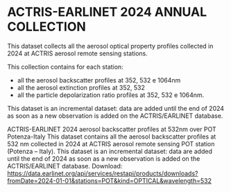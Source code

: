 # ACTRIS-EARLINET 2024 ANNUAL COLLECTION

This dataset collects all the aerosol optical property profiles collected in 2024 at ACTRIS aerosol remote sensing stations.

This collection contains for each station: 
- all the aerosol backscatter profiles at 352, 532 e 1064nm
- all the aerosol extinction profiles  at 352, 532
- all the particle depolarization ratio profiles at 352, 532 e 1064nm.
  
This dataset is an incremental dataset: data are added until the end of 2024 as soon as a new observation is added on the ACTRIS/EARLINET database.

ACTRIS-EARLINET 2024 aerosol backscatter profiles at 532nm over POT Potenza-Italy
This dataset contains all the aerosol backscatter profiles at 532 nm collected in 2024 at ACTRIS aerosol remote sensing POT station (Potenza – Italy). This dataset is an incremental dataset: data are added until the end of 2024 as soon as a new observation is added on the ACTRIS/EARLINET database.
Download: https://data.earlinet.org/api/services/restapi/products/downloads?fromDate=2024-01-01&stations=POT&kind=OPTICAL&wavelength=532
